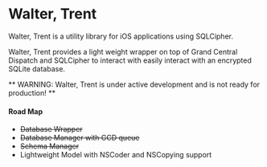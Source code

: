 Walter, Trent
===============================================================================
Walter, Trent is a utility library for iOS applications using SQLCipher.

Walter, Trent provides a light weight wrapper on top of Grand Central Dispatch
and SQLCipher to interact with easily interact with an encrypted SQLite
database.

** WARNING: Walter, Trent is under active development and is not
ready for production! **

#### Road Map
- ~~Database Wrapper~~
- ~~Database Manager with GCD queue~~
- ~~Schema Manager~~
- Lightweight Model with NSCoder and NSCopying support
